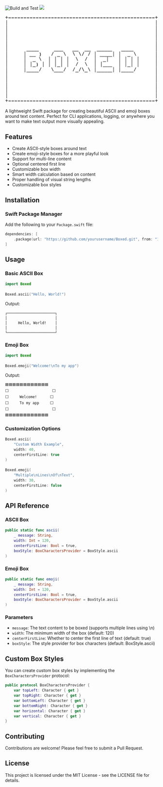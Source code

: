 ![Build and Test](https://github.com/brunogama/boxed/actions/workflows/build.yml/badge.svg?branch=main)
[![](https://img.shields.io/endpoint?url=https%3A%2F%2Fswiftpackageindex.com%2Fapi%2Fpackages%2Fbradhowes%2Fbrh-splitview%2Fbadge%3Ftype%3Dplatforms)](https://swiftpackageindex.com/bradhowes/brh-splitview)


<p align="center">
  <img src="https://github.com/brunogama/boxed/blob/main/assets/img/banner.png?raw=true" alt="Banner">
</p>


A lightweight Swift package for creating beautiful ASCII and emoji boxes around text content. Perfect for CLI applications, logging, or anywhere you want to make text output more visually appealing.

## Features

- Create ASCII-style boxes around text
- Create emoji-style boxes for a more playful look
- Support for multi-line content
- Optional centered first line
- Customizable box width
- Smart width calculation based on content
- Proper handling of visual string lengths
- Customizable box styles

## Installation

### Swift Package Manager

Add the following to your `Package.swift` file:

```swift
dependencies: [
    .package(url: "https://github.com/yourusername/Boxed.git", from: "1.0.0")
]
```

## Usage

### Basic ASCII Box

```swift
import Boxed

Boxed.ascii("Hello, World!")
```

Output:
```
┌──────────────────────┐
│                      │
│     Hello, World!    │
│                      │
└──────────────────────┘
```

### Emoji Box

```swift
import Boxed

Boxed.emoji("Welcome!\nTo my app")
```

Output:
```
🟦🟦🟦🟦🟦🟦🟦🟦🟦🟦🟦🟦
⬜️                    ⬜️
⬜️     Welcome!      ⬜️
⬜️     To my app     ⬜️
⬜️                    ⬜️
🟦🟦🟦🟦🟦🟦🟦🟦🟦🟦🟦🟦
```

### Customization Options

```swift
Boxed.ascii(
    "Custom Width Example",
    width: 40,
    centerFirstLine: true
)

Boxed.emoji(
    "Multiple\nLines\nOf\nText",
    width: 30,
    centerFirstLine: false
)
```

## API Reference

### ASCII Box

```swift
public static func ascii(
    _ message: String,
    width: Int = 120,
    centerFirstLine: Bool = true,
    boxStyle: BoxCharactersProvider = BoxStyle.ascii
)
```

### Emoji Box

```swift
public static func emoji(
    _ message: String,
    width: Int = 120,
    centerFirstLine: Bool = true,
    boxStyle: BoxCharactersProvider = BoxStyle.ascii
)
```

### Parameters

- `message`: The text content to be boxed (supports multiple lines using \n)
- `width`: The minimum width of the box (default: 120)
- `centerFirstLine`: Whether to center the first line of text (default: true)
- `boxStyle`: The style provider for box characters (default: BoxStyle.ascii)

## Custom Box Styles

You can create custom box styles by implementing the `BoxCharactersProvider` protocol:

```swift
public protocol BoxCharactersProvider {
    var topLeft: Character { get }
    var topRight: Character { get }
    var bottomLeft: Character { get }
    var bottomRight: Character { get }
    var horizontal: Character { get }
    var vertical: Character { get }
}
```

## Contributing

Contributions are welcome! Please feel free to submit a Pull Request.

## License

This project is licensed under the MIT License - see the LICENSE file for details.
